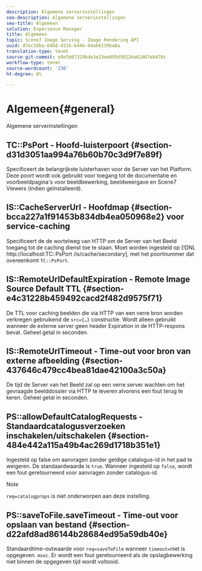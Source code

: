 ```yaml
---
description: Algemene serverinstellingen
seo-description: Algemene serverinstellingen
seo-title: Algemeen
solution: Experience Manager
title: Algemeen
topic: Scene7 Image Serving - Image Rendering API
uuid: d7ec3dba-64b8-431b-b446-84ab6139ba8a
translation-type: tm+mt
source-git-commit: e8e5b07329bde3e23ee095d5022da62d67e9478c
workflow-type: tm+mt
source-wordcount: '230'
ht-degree: 0%

---
```



# Algemeen{#general}

Algemene serverinstellingen

## TC::PsPort - Hoofd-luisterpoort {#section-d31d3051aa994a76b60b70c3d9f7e89f}

Specificeert de belangrijkste luisterhaven voor de Server van het Platform. Deze poort wordt ook gebruikt voor toegang tot de documentatie en voorbeeldpagina&#39;s voor beeldbewerking, beeldweergave en Scene7 Viewers (indien geïnstalleerd).

## IS::CacheServerUrl - Hoofdmap {#section-bcca227a1f91453b834db4ea050968e2} voor service-caching

Specificeert de de wortelweg van HTTP om de Server van het Beeld toegang tot de caching dienst toe te staan. Moet worden ingesteld op [!DNL http://localhost:TC::PsPort /is/cache/secondary], met het poortnummer dat overeenkomt `TC::PsPort`.

## IS::RemoteUrlDefaultExpiration - Remote Image Source Default TTL {#section-e4c31228b459492cacd2f482d9575f71}

De TTL voor caching beelden die via HTTP van een verre bron worden verkregen gebruikend de `src={…}` constructie. Wordt alleen gebruikt wanneer de externe server geen header Expiration in de HTTP-respons bevat. Geheel getal in seconden.

## IS::RemoteUrlTimeout - Time-out voor bron van externe afbeelding {#section-437646c479cc4bea81dae42100a3c50a}

De tijd de Server van het Beeld zal op een verre server wachten om het gevraagde beelddossier via HTTP te leveren alvorens een fout terug te keren. Geheel getal in seconden.

## PS::allowDefaultCatalogRequests - Standaardcatalogusverzoeken inschakelen/uitschakelen {#section-484e442a115a49b4ac269d1718b351e1}

Ingesteld op false om aanvragen zonder geldige catalogus-id in het pad te weigeren. De standaardwaarde is `true`. Wanneer ingesteld op `false`, wordt een fout geretourneerd voor aanvragen zonder catalogus-id.

>[!NOTE]
>
>`req=catalogprops` is niet onderworpen aan deze instelling.

## PS::saveToFile.saveTimeout - Time-out voor opslaan van bestand {#section-d22afd8ad86144b28684ed95a59db40e}

Standaardtime-outwaarde voor `req=saveToFile` wanneer `timeout=`niet is opgegeven. `msec`. Er wordt een fout geretourneerd als de opslagbewerking niet binnen de opgegeven tijd wordt voltooid.
